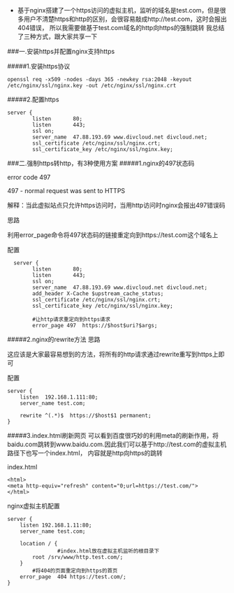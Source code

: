 - 基于nginx搭建了一个https访问的虚拟主机，监听的域名是test.com，但是很多用户不清楚https和http的区别，会很容易敲成http://test.com，这时会报出404错误，
所以我需要做基于test.com域名的http向https的强制跳转
我总结了三种方式，跟大家共享一下

###一.安装https并配置nginx支持https

#####1.安装https协议
```
openssl req -x509 -nodes -days 365 -newkey rsa:2048 -keyout /etc/nginx/ssl/nginx.key -out /etc/nginx/ssl/nginx.crt
```
#####2.配置https
```
server {
        listen       80;
        listen       443;
        ssl on;
        server_name  47.88.193.69 www.divcloud.net divcloud.net;
        ssl_certificate /etc/nginx/ssl/nginx.crt; 
        ssl_certificate_key /etc/nginx/ssl/nginx.key;
```
###二.强制https转http，有3种使用方案
#####1.nginx的497状态码

error code 497

497 - normal request was sent to HTTPS  

解释：当此虚拟站点只允许https访问时，当用http访问时nginx会报出497错误码
 
思路

利用error_page命令将497状态码的链接重定向到https://test.com这个域名上
 
配置

```
  server {
        listen       80;
        listen       443;
        ssl on;
        server_name  47.88.193.69 www.divcloud.net divcloud.net;
        add_header X-Cache $upstream_cache_status;
        ssl_certificate /etc/nginx/ssl/nginx.crt; 
        ssl_certificate_key /etc/nginx/ssl/nginx.key;

        #让http请求重定向到https请求   
        error_page 497  https://$host$uri?$args;  
```
#####2.nginx的rewrite方法
思路

这应该是大家最容易想到的方法，将所有的http请求通过rewrite重写到https上即可
 
配置
```
server {  
    listen  192.168.1.111:80;  
    server_name test.com;  
      
    rewrite ^(.*)$  https://$host$1 permanent;  
} 
```
#####3.index.html刷新网页
可以看到百度很巧妙的利用meta的刷新作用，将baidu.com跳转到www.baidu.com.因此我们可以基于http://test.com的虚拟主机路径下也写一个index.html，
内容就是http向https的跳转

index.html

```
<html>  
<meta http-equiv="refresh" content="0;url=https://test.com/">  
</html>  
```
nginx虚拟主机配置
```
server {  
    listen 192.168.1.11:80;  
    server_name test.com;  
      
    location / {  
                #index.html放在虚拟主机监听的根目录下  
        root /srv/www/http.test.com/;  
    }  
        #将404的页面重定向到https的首页  
    error_page  404 https://test.com/;  
}  
```

